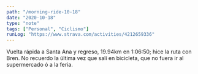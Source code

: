 ```yaml
---
path: "/morning-ride-10-18"
date: "2020-10-18"
type: "note"
tags: ["Personal", "Ciclismo"]
runLog: "https://www.strava.com/activities/4212659336"
---
```


Vuelta rápida a Santa Ana y regreso, 19.94km en 1:06:50; hice la ruta con Bren. No recuerdo la última vez que salí en bicicleta, que no fuera ir al supermercado ó a la feria.
